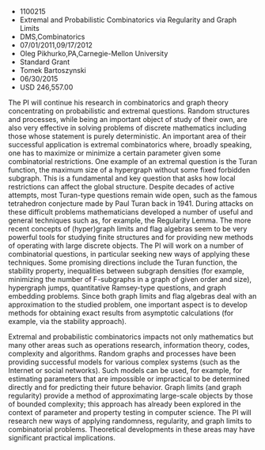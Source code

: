 
* 1100215
* Extremal and Probabilistic Combinatorics via Regularity and Graph Limits
* DMS,Combinatorics
* 07/01/2011,09/17/2012
* Oleg Pikhurko,PA,Carnegie-Mellon University
* Standard Grant
* Tomek Bartoszynski
* 06/30/2015
* USD 246,557.00

The PI will continue his research in combinatorics and graph theory
concentrating on probabilistic and extremal questions. Random structures and
processes, while being an important object of study of their own, are also very
effective in solving problems of discrete mathematics including those whose
statement is purely deterministic. An important area of their successful
application is extremal combinatorics where, broadly speaking, one has to
maximize or minimize a certain parameter given some combinatorial restrictions.
One example of an extremal question is the Turan function, the maximum size of a
hypergraph without some fixed forbidden subgraph. This is a fundamental and key
question that asks how local restrictions can affect the global structure.
Despite decades of active attempts, most Turan-type questions remain wide open,
such as the famous tetrahedron conjecture made by Paul Turan back in 1941.
During attacks on these difficult problems mathematicians developed a number of
useful and general techniques such as, for example, the Regularity Lemma. The
more recent concepts of (hyper)graph limits and flag algebras seem to be very
powerful tools for studying finite structures and for providing new methods of
operating with large discrete objects. The PI will work on a number of
combinatorial questions, in particular seeking new ways of applying these
techniques. Some promising directions include the Turan function, the stability
property, inequalities between subgraph densities (for example, minimizing the
number of F-subgraphs in a graph of given order and size), hypergraph jumps,
quantitative Ramsey-type questions, and graph embedding problems. Since both
graph limits and flag algebras deal with an approximation to the studied
problem, one important aspect is to develop methods for obtaining exact results
from asymptotic calculations (for example, via the stability approach).

Extremal and probabilistic combinatorics impacts not only mathematics but many
other areas such as operations research, information theory, codes, complexity
and algorithms. Random graphs and processes have been providing successful
models for various complex systems (such as the Internet or social networks).
Such models can be used, for example, for estimating parameters that are
impossible or impractical to be determined directly and for predicting their
future behavior. Graph limits (and graph regularity) provide a method of
approximating large-scale objects by those of bounded complexity; this approach
has already been explored in the context of parameter and property testing in
computer science. The PI will research new ways of applying randomness,
regularity, and graph limits to combinatorial problems. Theoretical developments
in these areas may have significant practical implications.
